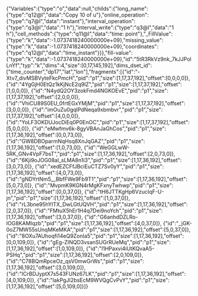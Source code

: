 {"Variables":{"type":"o","data":null,"childs":{"long_name":{"type":"q12@l","data":"Copy 10 of u"},"online_operation":{"type":"q7@l","data":"instant"},"interval_operation":{"type":"q3@l","data":"1 h"},"interval_write":{"type":"q3@l","data":"1 h"},"cell_methods":{"type":"q11@l","data":"time: point"},"_FillValue":{"type":"k","data":-1.0737418240000000e+09},"missing_value":{"type":"k","data":-1.0737418240000000e+09},"coordinates":{"type":"q12@l","data":"time_instant"}}},"fill-value":{"type":"k","data":-1.0737418240000000e+09},"id":"5tR3RkVz9nk_7kJJPolLnYf","typ":"k","dims":4,"size":[0,17,145,192],"dims_dset_id":["time_counter","dp17","lat","lon"],"fragments":[{"id":"-Xtv7_divMSBVyteFkcPmcH","pid":"p1","size":[1,17,37,192],"offset":[0,0,0,0]},
{"id":"4YgGjH0EtQz1kKjNcE2q9lZ","pid":"p1","size":[1,17,37,192],"offset":[1,0,0,0]},
{"id":"N4ydQ2OY3zokFmd4NGKOEvE","pid":"p1","size":[1,17,37,192],"offset":[2,0,0,0]},
{"id":"VhiCU89S0EU_0frtEGxYMjM","pid":"p1","size":[1,17,37,192],"offset":[3,0,0,0]},
{"id":"imOuZu0gqlPdNeqa9xbmbvr","pid":"p1","size":[1,17,37,192],"offset":[4,0,0,0]},
{"id":"YoLF3OKDUJocDiEq0P0EnOC","pid":"p1","size":[1,17,37,192],"offset":[5,0,0,0]},
{"id":"eMwfmv6k-8gyVBAnJaGhCos","pid":"p1","size":[1,17,36,192],"offset":[0,0,73,0]},
{"id":"GW8DBOparmNqHsq8XnJqGAZ","pid":"p1","size":[1,17,36,192],"offset":[1,0,73,0]},
{"id":"WeGGLwW-5RK_GNv4VpF7bsT","pid":"p1","size":[1,17,36,192],"offset":[2,0,73,0]},
{"id":"6Kji9oJOG08al_sLMA8n1i3","pid":"p1","size":[1,17,36,192],"offset":[3,0,73,0]},
{"id":"xedEZCFfJBciEuCTZ7Sv0yY","pid":"p1","size":[1,17,36,192],"offset":[4,0,73,0]},
{"id":"gNDYrtNm5__BbfFWe9Fb9T1","pid":"p1","size":[1,17,36,192],"offset":[5,0,73,0]},
{"id":"MvpmK9KGN4rMgKFxnyTwhwp","pid":"p1","size":[1,17,36,192],"offset":[0,0,37,0]},
{"id":"tH6JTTKgHp6VzucIqF-U-jn","pid":"p1","size":[1,17,36,192],"offset":[1,0,37,0]},
{"id":"rL3bne95hYlTX_DwLGtUQVH","pid":"p1","size":[1,17,36,192],"offset":[2,0,37,0]},
{"id":"FMtuX5hEr1H4q7Dei9noYch","pid":"p1","size":[1,17,36,192],"offset":[3,0,37,0]},
{"id":"G6anhdDZLRo-IOG8KAMIqzb","pid":"p1","size":[1,17,36,192],"offset":[4,0,37,0]},
{"id":"_jGK-0oZ7MW55sUnqMKeMKA","pid":"p1","size":[1,17,36,192],"offset":[5,0,37,0]},
{"id":"8OXu7AUhoqfi14eQ9ZonIa5","pid":"p1","size":[1,17,36,192],"offset":[0,0,109,0]},
{"id":"gEg-ZINQD3vsanSUGrRUeMq","pid":"p1","size":[1,17,36,192],"offset":[1,0,109,0]},
{"id":"l1HPaxvi4iUtKQvaA5-PSHq","pid":"p1","size":[1,17,36,192],"offset":[2,0,109,0]},
{"id":"C78BQmRpceOz_qsV0mwGrWs","pid":"p1","size":[1,17,36,192],"offset":[3,0,109,0]},
{"id":"ICrBDJyptX7s543FUNz67LK","pid":"p1","size":[1,17,36,192],"offset":[4,0,109,0]},
{"id":"IakPgJI2bsEcM9WVQgCvPvY","pid":"p1","size":[1,17,36,192],"offset":[5,0,109,0]}]}